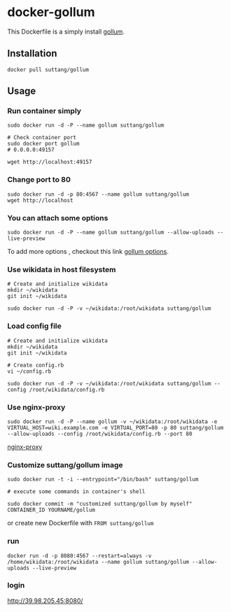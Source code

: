 # docker-gollum

This Dockerfile is a simply install [gollum](https://github.com/gollum/gollum).


## Installation
	docker pull suttang/gollum

## Usage

### Run container simply

    sudo docker run -d -P --name gollum suttang/gollum

    # Check container port
    sudo docker port gollum
    # 0.0.0.0:49157

    wget http://localhost:49157

### Change port to 80

    sudo docker run -d -p 80:4567 --name gollum suttang/gollum
    wget http://localhost

### You can attach some options

	sudo docker run -d -P --name gollum suttang/gollum --allow-uploads --live-preview

To add more options , checkout this link [gollum options](https://github.com/gollum/gollum#running).

### Use wikidata in host filesystem

	# Create and initialize wikidata
	mkdir ~/wikidata
	git init ~/wikidata

	sudo docker run -d -P -v ~/wikidata:/root/wikidata suttang/gollum

### Load config file

	# Create and initialize wikidata
	mkdir ~/wikidata
	git init ~/wikidata

	# Create config.rb
	vi ~/config.rb

	sudo docker run -d -P -v ~/wikidata:/root/wikidata suttang/gollum --config /root/wikidata/config.rb

### Use nginx-proxy

	sudo docker run -d -P --name gollum -v ~/wikidata:/root/wikidata -e VIRTUAL_HOST=wiki.example.com -e VIRTUAL_PORT=80 -p 80 suttang/gollum --allow-uploads --config /root/wikidata/config.rb --port 80

[nginx-proxy](https://github.com/jwilder/nginx-proxy)

### Customize suttang/gollum image

	sudo docker run -t -i --entrypoint="/bin/bash" suttang/gollum

	# execute some commands in container's shell

	sudo docker commit -m "customized suttang/gollum by myself" CONTAINER_ID YOURNAME/gollum

or create new Dockerfile with `FROM suttang/gollum`

### run
```
docker run -d -p 8080:4567 --restart=always -v /home/wikidata:/root/wikidata --name gollum suttang/gollum --allow-uploads --live-preview
```
### login
http://39.98.205.45:8080/
